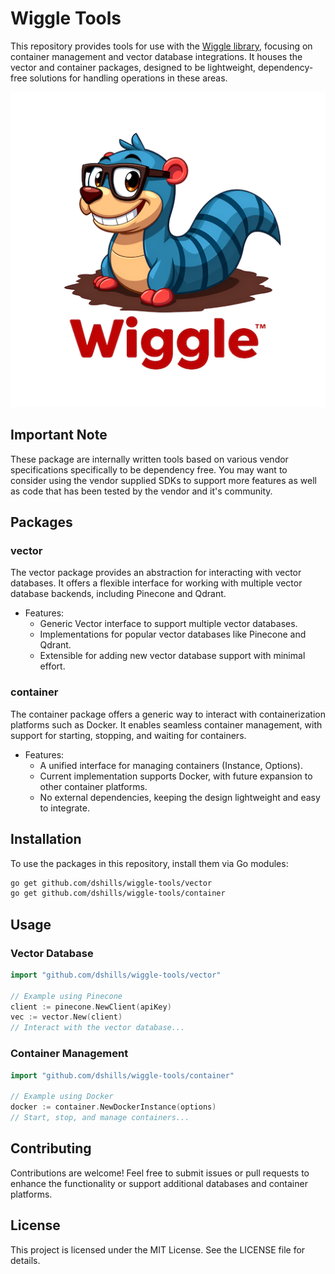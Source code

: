 # Wiggle Tools

This repository provides tools for use with the [Wiggle library](https://github.com/dshills/wiggle), focusing on container management and vector database integrations. It houses the vector and container packages, designed to be lightweight, dependency-free solutions for handling operations in these areas.


![logo](https://raw.githubusercontent.com/dshills/wiggle/refs/heads/main/logo/wiggle_logo_512x512.png)

## Important Note

These package are internally written tools based on various vendor specifications specifically to be dependency free. You may want to consider using the vendor supplied SDKs to support more features as well as code that has been tested by the vendor and it's community.

## Packages

### vector

The vector package provides an abstraction for interacting with vector databases. It offers a flexible interface for working with multiple vector database backends, including Pinecone and Qdrant.

- Features:
    - Generic Vector interface to support multiple vector databases.
    - Implementations for popular vector databases like Pinecone and Qdrant.
    - Extensible for adding new vector database support with minimal effort.

### container

The container package offers a generic way to interact with containerization platforms such as Docker. It enables seamless container management, with support for starting, stopping, and waiting for containers.

- Features:
    - A unified interface for managing containers (Instance, Options).
	- Current implementation supports Docker, with future expansion to other container platforms.
	- No external dependencies, keeping the design lightweight and easy to integrate.

## Installation

To use the packages in this repository, install them via Go modules:

```sh
go get github.com/dshills/wiggle-tools/vector
go get github.com/dshills/wiggle-tools/container
```


## Usage

### Vector Database

```go
import "github.com/dshills/wiggle-tools/vector"

// Example using Pinecone
client := pinecone.NewClient(apiKey)
vec := vector.New(client)
// Interact with the vector database...
```

### Container Management

```go
import "github.com/dshills/wiggle-tools/container"

// Example using Docker
docker := container.NewDockerInstance(options)
// Start, stop, and manage containers...
```

## Contributing

Contributions are welcome! Feel free to submit issues or pull requests to enhance the functionality or support additional databases and container platforms.

## License

This project is licensed under the MIT License. See the LICENSE file for details.
